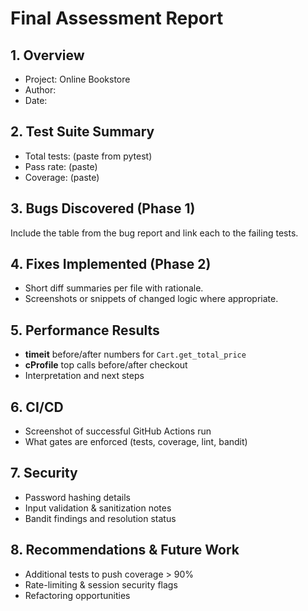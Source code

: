 # Final Assessment Report

## 1. Overview
- Project: Online Bookstore
- Author: <your name>
- Date: <date>

## 2. Test Suite Summary
- Total tests: (paste from pytest)
- Pass rate: (paste)
- Coverage: (paste)

## 3. Bugs Discovered (Phase 1)
Include the table from the bug report and link each to the failing tests.

## 4. Fixes Implemented (Phase 2)
- Short diff summaries per file with rationale.
- Screenshots or snippets of changed logic where appropriate.

## 5. Performance Results
- **timeit** before/after numbers for `Cart.get_total_price`
- **cProfile** top calls before/after checkout
- Interpretation and next steps

## 6. CI/CD
- Screenshot of successful GitHub Actions run
- What gates are enforced (tests, coverage, lint, bandit)

## 7. Security
- Password hashing details
- Input validation & sanitization notes
- Bandit findings and resolution status

## 8. Recommendations & Future Work
- Additional tests to push coverage > 90%
- Rate-limiting & session security flags
- Refactoring opportunities

